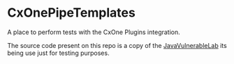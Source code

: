 # CxOnePipeTemplates
A place to perform tests with the CxOne Plugins integration.

The source code present on this repo is a copy of the [JavaVulnerableLab](https://github.com/CSPF-Founder/JavaVulnerableLab) its being use just for testing purposes.

